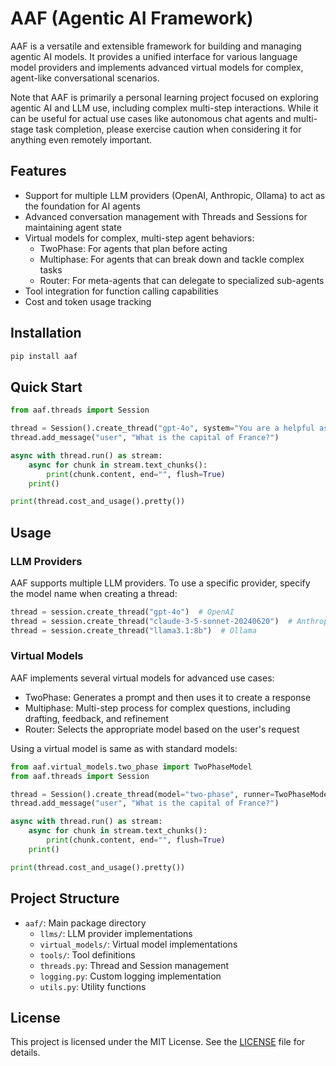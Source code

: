 # AAF (Agentic AI Framework)

AAF is a versatile and extensible framework for building and managing agentic AI models.
It provides a unified interface for various language model providers and
implements advanced virtual models for complex, agent-like conversational scenarios.

Note that AAF is primarily a personal learning project focused on exploring agentic AI and LLM use,
including complex multi-step interactions.
While it can be useful for actual use cases like autonomous chat agents and multi-stage task completion,
please exercise caution when considering it for anything even remotely important.


## Features

- Support for multiple LLM providers (OpenAI, Anthropic, Ollama) to act as the foundation for AI agents
- Advanced conversation management with Threads and Sessions for maintaining agent state
- Virtual models for complex, multi-step agent behaviors:
  - TwoPhase: For agents that plan before acting
  - Multiphase: For agents that can break down and tackle complex tasks
  - Router: For meta-agents that can delegate to specialized sub-agents
- Tool integration for function calling capabilities
- Cost and token usage tracking


## Installation

```bash
pip install aaf
```


## Quick Start

```python
from aaf.threads import Session

thread = Session().create_thread("gpt-4o", system="You are a helpful assistant.")
thread.add_message("user", "What is the capital of France?")

async with thread.run() as stream:
    async for chunk in stream.text_chunks():
        print(chunk.content, end="", flush=True)
    print()

print(thread.cost_and_usage().pretty())
```


## Usage

### LLM Providers

AAF supports multiple LLM providers. To use a specific provider, specify the model name when creating a thread:

```python
thread = session.create_thread("gpt-4o")  # OpenAI
thread = session.create_thread("claude-3-5-sonnet-20240620")  # Anthropic
thread = session.create_thread("llama3.1:8b")  # Ollama
```


### Virtual Models

AAF implements several virtual models for advanced use cases:

- TwoPhase: Generates a prompt and then uses it to create a response
- Multiphase: Multi-step process for complex questions, including drafting, feedback, and refinement
- Router: Selects the appropriate model based on the user's request

Using a virtual model is same as with standard models:

```python
from aaf.virtual_models.two_phase import TwoPhaseModel
from aaf.threads import Session

thread = Session().create_thread(model="two-phase", runner=TwoPhaseModel())
thread.add_message("user", "What is the capital of France?")

async with thread.run() as stream:
    async for chunk in stream.text_chunks():
        print(chunk.content, end="", flush=True)
    print()

print(thread.cost_and_usage().pretty())
```


## Project Structure

- `aaf/`: Main package directory
  - `llms/`: LLM provider implementations
  - `virtual_models/`: Virtual model implementations
  - `tools/`: Tool definitions
  - `threads.py`: Thread and Session management
  - `logging.py`: Custom logging implementation
  - `utils.py`: Utility functions


## License

This project is licensed under the MIT License. See the [LICENSE](LICENSE) file for details.
